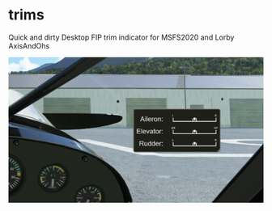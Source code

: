 # trims
Quick and dirty Desktop FIP trim indicator for MSFS2020 and Lorby AxisAndOhs

![alt text](https://github.com/rottenb/trims/blob/main/trims.png?raw=true)
